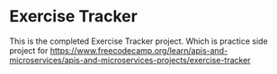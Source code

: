# Exercise Tracker

This is the completed Exercise Tracker project. Which is practice side project for https://www.freecodecamp.org/learn/apis-and-microservices/apis-and-microservices-projects/exercise-tracker
